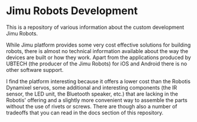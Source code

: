 # Jimu Robots Development
This is a repository of various information about the custom development Jimu Robots.

While Jimu platform provides some very cost effective solutions for building robots, there is almost no technical information available about the way the devices are built or how they work. Apart from the applications produced by UBTECH (the producer of the Jimu Robots) for iOS and Android there is no other software support.

I find the platform interesting because it offers a lower cost than the Robotis Dynamixel servos, some additional and interesting components (the IR sensor, the LED unit, the Bluetooth speaker, etc.) that are lacking in the Robotis' offering and a slightly more convenient way to assemble the parts without the use of rivets or screws. There are though also a number of tradeoffs that you can read in the docs section of this repository.

